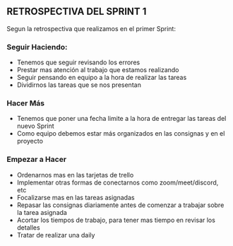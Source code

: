 <h2>RETROSPECTIVA DEL SPRINT 1</h2>

<p>Segun la retrospectiva que realizamos en el primer Sprint:</p>

<h3>Seguir Haciendo:</h3>
<ul>
    <li>Tenemos que seguir revisando los errores</li>
    <li>Prestar mas atención al trabajo que estamos realizando</li>
    <li>Seguir pensando en equipo a la hora de realizar las tareas</li>
    <li>Dividirnos las tareas que se nos presentan</li>
</ul>

<h3>Hacer Más</h3>
<ul>
    <li>Tenemos que poner una fecha limite a la hora de entregar las tareas del nuevo Sprint</li>
    <li>Como equipo debemos estar más organizados en las consignas y en el proyecto</li>
</ul>

<h3>Empezar a Hacer</h3>
<ul>
    <li>Ordenarnos mas en las tarjetas de trello</li>
    <li>Implementar otras formas de conectarnos como zoom/meet/discord, etc</li>
    <li>Focalizarse mas en las tareas asignadas</li>
    <li>Repasar las consignas diariamente antes de comenzar a trabajar sobre la tarea asignada</li>
    <li>Acortar los tiempos de trabajo, para tener mas tiempo en revisar los detalles</li>
    <li>Tratar de realizar una daily </li>
</ul>


